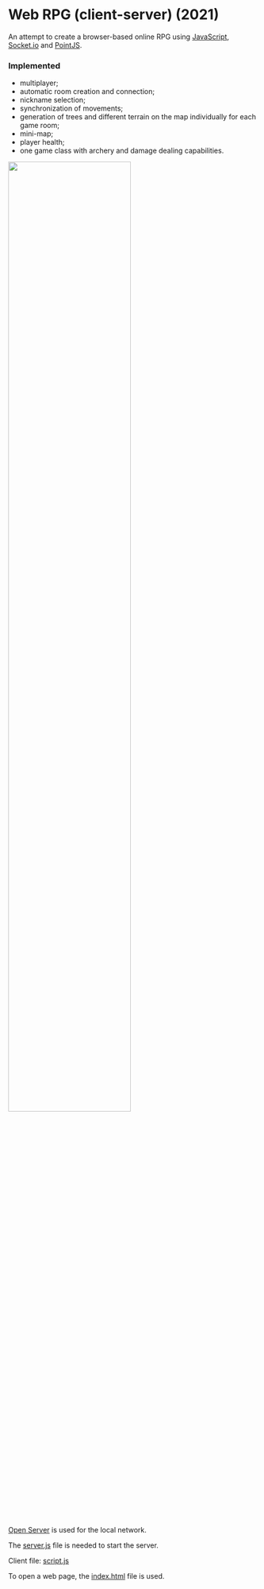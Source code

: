 # Web RPG (client-server) (2021)

An attempt to create a browser-based online RPG using [JavaScript](https://developer.mozilla.org/ru/docs/Web/JavaScript), [Socket.io](https://socket.io/) and [PointJS](https://pointjs.ru/).

### Implemented 
- multiplayer;
- automatic room creation and connection;
- nickname selection;
- synchronization of movements;
- generation of trees and different terrain on the map individually for each game room;
- mini-map;
- player health;
- one game class with archery and damage dealing capabilities.

<p>
    <img width="70%" src="./readme-resources/web-rpg-demo.gif">
</p>

[Open Server](https://ospanel.io/) is used for the local network.

The [server.js](./server.js) file is needed to start the server.

Client file: [script.js](./scripts/script.js)

To open a web page, the [index.html](./index.html) file is used.